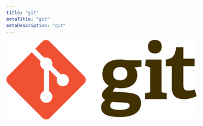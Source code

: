 ```yaml
---
title: "git"
metaTitle: "git"
metaDescription: "git"
---
```


![ex_screenshot](./assets//1280px-Git-logo.svg.png)

